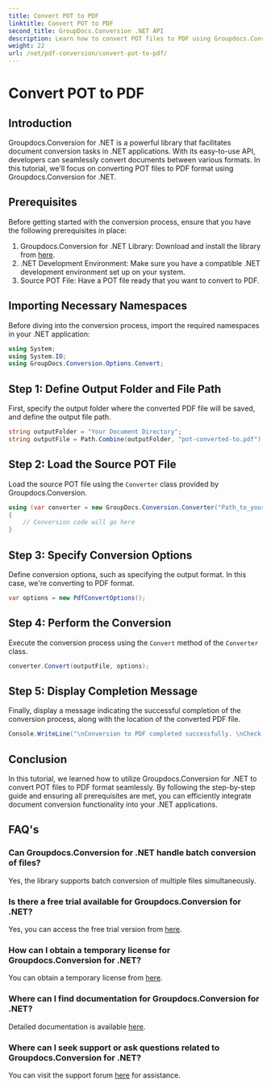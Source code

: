 ```yaml
---
title: Convert POT to PDF
linktitle: Convert POT to PDF
second_title: GroupDocs.Conversion .NET API
description: Learn how to convert POT files to PDF using Groupdocs.Conversion for .NET effortlessly. Streamline your document conversion tasks with this easy-to-follow.
weight: 22
url: /net/pdf-conversion/convert-pot-to-pdf/
---
```


# Convert POT to PDF

## Introduction
Groupdocs.Conversion for .NET is a powerful library that facilitates document conversion tasks in .NET applications. With its easy-to-use API, developers can seamlessly convert documents between various formats. In this tutorial, we'll focus on converting POT files to PDF format using Groupdocs.Conversion for .NET.
## Prerequisites
Before getting started with the conversion process, ensure that you have the following prerequisites in place:
1. Groupdocs.Conversion for .NET Library: Download and install the library from [here](https://releases.groupdocs.com/conversion/net/).
2. .NET Development Environment: Make sure you have a compatible .NET development environment set up on your system.
3. Source POT File: Have a POT file ready that you want to convert to PDF.

## Importing Necessary Namespaces
Before diving into the conversion process, import the required namespaces in your .NET application:
```csharp
using System;
using System.IO;
using GroupDocs.Conversion.Options.Convert;
```
## Step 1: Define Output Folder and File Path
First, specify the output folder where the converted PDF file will be saved, and define the output file path.
```csharp
string outputFolder = "Your Document Directory";
string outputFile = Path.Combine(outputFolder, "pot-converted-to.pdf");
```
## Step 2: Load the Source POT File
Load the source POT file using the `Converter` class provided by Groupdocs.Conversion.
```csharp
using (var converter = new GroupDocs.Conversion.Converter("Path_to_your_POT_file.pot"))
{
    // Conversion code will go here
}
```
## Step 3: Specify Conversion Options
Define conversion options, such as specifying the output format. In this case, we're converting to PDF format.
```csharp
var options = new PdfConvertOptions();
```
## Step 4: Perform the Conversion
Execute the conversion process using the `Convert` method of the `Converter` class.
```csharp
converter.Convert(outputFile, options);
```
## Step 5: Display Completion Message
Finally, display a message indicating the successful completion of the conversion process, along with the location of the converted PDF file.
```csharp
Console.WriteLine("\nConversion to PDF completed successfully. \nCheck output in {0}", outputFolder);
```

## Conclusion
In this tutorial, we learned how to utilize Groupdocs.Conversion for .NET to convert POT files to PDF format seamlessly. By following the step-by-step guide and ensuring all prerequisites are met, you can efficiently integrate document conversion functionality into your .NET applications.
## FAQ's
### Can Groupdocs.Conversion for .NET handle batch conversion of files?
Yes, the library supports batch conversion of multiple files simultaneously.
### Is there a free trial available for Groupdocs.Conversion for .NET?
Yes, you can access the free trial version from [here](https://releases.groupdocs.com/).
### How can I obtain a temporary license for Groupdocs.Conversion for .NET?
You can obtain a temporary license from [here](https://purchase.groupdocs.com/temporary-license/).
### Where can I find documentation for Groupdocs.Conversion for .NET?
Detailed documentation is available [here](https://tutorials.groupdocs.com/conversion/net/).
### Where can I seek support or ask questions related to Groupdocs.Conversion for .NET?
You can visit the support forum [here](https://forum.groupdocs.com/c/conversion/11) for assistance.
